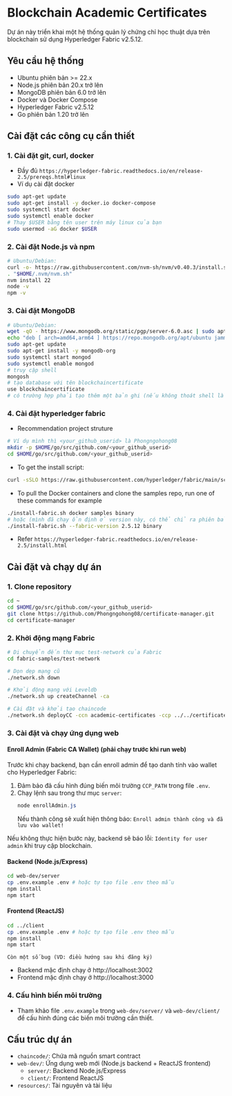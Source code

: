# Blockchain Academic Certificates

Dự án này triển khai một hệ thống quản lý chứng chỉ học thuật dựa trên blockchain sử dụng Hyperledger Fabric v2.5.12.

## Yêu cầu hệ thống

- Ubuntu phiên bản >= 22.x
- Node.js phiên bản 20.x trở lên
- MongoDB phiên bản 6.0 trở lên
- Docker và Docker Compose
- Hyperledger Fabric v2.5.12
- Go phiên bản 1.20 trở lên

## Cài đặt các công cụ cần thiết

### 1. Cài đặt git, curl, docker
- Đầy đủ `https://hyperledger-fabric.readthedocs.io/en/release-2.5/prereqs.html#linux`
- Ví dụ cài đặt docker
```bash
sudo apt-get update
sudo apt-get install -y docker.io docker-compose
sudo systemctl start docker
sudo systemctl enable docker
# Thay $USER bằng tên user trên máy linux của bạn
sudo usermod -aG docker $USER
```

### 2. Cài đặt Node.js và npm
```bash
# Ubuntu/Debian:
curl -o- https://raw.githubusercontent.com/nvm-sh/nvm/v0.40.3/install.sh | bash
. "$HOME/.nvm/nvm.sh"
nvm install 22
node -v
npm -v
```

### 3. Cài đặt MongoDB
```bash
# Ubuntu/Debian:
wget -qO - https://www.mongodb.org/static/pgp/server-6.0.asc | sudo apt-key add -
echo "deb [ arch=amd64,arm64 ] https://repo.mongodb.org/apt/ubuntu jammy/mongodb-org/6.0 multiverse" | sudo tee /etc/apt/sources.list.d/mongodb-org-6.0.list
sudo apt-get update
sudo apt-get install -y mongodb-org
sudo systemctl start mongod
sudo systemctl enable mongod
# truy cập shell
mongosh
# tạo database với tên blockchaincertificate
use blockchaincertificate
# có trường hợp phải tạo thêm một bản ghi (nếu không thoát shell là mất db)
```
### 4. Cài đặt hyperledger fabric
- Recommendation project struture
```bash
# Ví dụ mình thì <your_github_userid> là Phongngohong08
mkdir -p $HOME/go/src/github.com/<your_github_userid>
cd $HOME/go/src/github.com/<your_github_userid>
```

- To get the install script:
```bash
curl -sSLO https://raw.githubusercontent.com/hyperledger/fabric/main/scripts/install-fabric.sh && chmod +x install-fabric.sh
```

- To pull the Docker containers and clone the samples repo, run one of these commands for example
```bash
./install-fabric.sh docker samples binary
# hoặc (mình đã chạy ổn định ở version này, có thể chỉ ra phiên bản cụ thể khi cài đặt)
./install-fabric.sh --fabric-version 2.5.12 binary
```

- Refer `https://hyperledger-fabric.readthedocs.io/en/release-2.5/install.html`

## Cài đặt và chạy dự án

### 1. Clone repository
```bash
cd ~
cd $HOME/go/src/github.com/<your_github_userid>
git clone https://github.com/Phongngohong08/certificate-manager.git
cd certificate-manager
```

### 2. Khởi động mạng Fabric
```bash
# Di chuyển đến thư mục test-network của Fabric
cd fabric-samples/test-network

# Dọn dẹp mạng cũ
./network.sh down

# Khởi động mạng với Leveldb
./network.sh up createChannel -ca

# Cài đặt và khởi tạo chaincode
./network.sh deployCC -ccn academic-certificates -ccp ../../certificate-manager/chaincode -ccl javascript
```

### 3. Cài đặt và chạy ứng dụng web

#### Enroll Admin (Fabric CA Wallet) (phải chạy trước khi run web)

Trước khi chạy backend, bạn cần enroll admin để tạo danh tính vào wallet cho Hyperledger Fabric:

1. Đảm bảo đã cấu hình đúng biến môi trường `CCP_PATH` trong file `.env`.
2. Chạy lệnh sau trong thư mục `server`:
   ```powershell
   node enrollAdmin.js
   ```
   Nếu thành công sẽ xuất hiện thông báo: `Enroll admin thành công và đã lưu vào wallet!`

Nếu không thực hiện bước này, backend sẽ báo lỗi: `Identity for user admin` khi truy cập blockchain.

#### Backend (Node.js/Express)
```bash
cd web-dev/server
cp .env.example .env # hoặc tự tạo file .env theo mẫu
npm install
npm start
```

#### Frontend (ReactJS)
```bash
cd ../client
cp .env.example .env # hoặc tự tạo file .env theo mẫu
npm install
npm start
```

`Còn một số bug (VD: điều hướng sau khi đăng ký)`

- Backend mặc định chạy ở http://localhost:3002
- Frontend mặc định chạy ở http://localhost:3000

### 4. Cấu hình biến môi trường
- Tham khảo file `.env.example` trong `web-dev/server/` và `web-dev/client/` để cấu hình đúng các biến môi trường cần thiết.

## Cấu trúc dự án

- `chaincode/`: Chứa mã nguồn smart contract
- `web-dev/`: Ứng dụng web mới (Node.js backend + ReactJS frontend)
    - `server/`: Backend Node.js/Express
    - `client/`: Frontend ReactJS
- `resources/`: Tài nguyên và tài liệu
